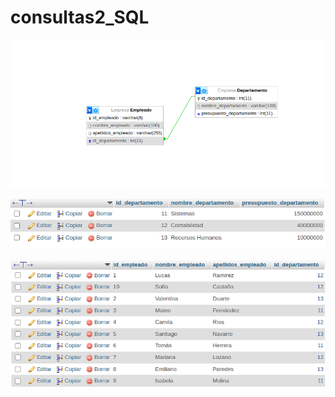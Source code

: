 # consultas2_SQL
![Consulta 1](imagen/Empresa.png "Consulta 1")

![Consulta 2](imagen/Tabla_Departamento.png "Consulta 2")

![Consulta 3](imagen/Empleados.png "Consulta 3")